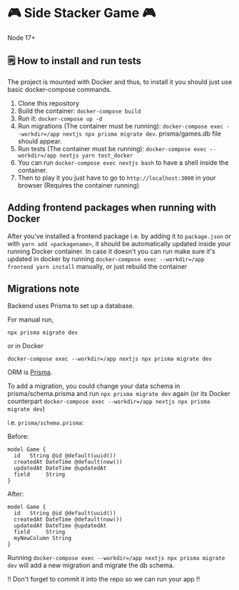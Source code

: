 # 🎮 Side Stacker Game 🎮

Node 17+

## 🗒️ How to install and run tests
The project is mounted with Docker and thus, to install it you should just use basic docker-compose commands.

1. Clone this repository
2. Build the container: `docker-compose build`
3. Run it: `docker-compose up -d`
4. Run migrations (The container must be running): `docker-compose exec --workdir=/app nextjs npx prisma migrate dev`. prisma/games.db file should appear.
5. Run tests (The container must be running): `docker-compose exec --workdir=/app nextjs yarn test_docker`
7. You can run `docker-compose exec nextjs bash` to have a shell inside the container.
9. Then to play it you just have to go to `http://localhost:3000` in your browser (Requires the container running)

## Adding frontend packages when running with Docker

After you've installed a frontend package i.e. by adding it to `package.json` or with `yarn add <packagename>`,
it should be automatically updated inside your running Docker container. In case it doesn't you can run make sure it's updated in docker by running `docker-compose exec --workdir=/app frontend yarn install` manually, or just rebuild the container

## Migrations note

Backend uses Prisma to set up a database. 

For manual run,

`npx prisma migrate dev`

or in Docker

`docker-compose exec --workdir=/app nextjs npx prisma migrate dev`

ORM is [Prisma](http://prisma.io).

To add a migration, you could change your data schema in prisma/schema.prisma and run `npx prisma migrate dev` again (or its Docker counterpart `docker-compose exec --workdir=/app nextjs npx prisma migrate dev`)

i.e. `prisma/schema.prisma`:

Before:
```
model Game {
  id   String @id @default(uuid())
  createdAt DateTime @default(now())
  updatedAt DateTime @updatedAt
  field     String
}
```

After:
```
model Game {
  id   String @id @default(uuid())
  createdAt DateTime @default(now())
  updatedAt DateTime @updatedAt
  field     String
  myNewColumn String
}
```

Running `docker-compose exec --workdir=/app nextjs npx prisma migrate dev` will add a new migration and migrate the db schema.

!! Don't forget to commit it into the repo so we can run your app !!
